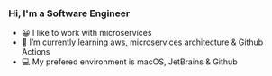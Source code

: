 ### Hi, I'm a Software Engineer


- 😀  I like to work with microservices
- 📖  I’m currently learning aws, microservices architecture & Github Actions
- 💻  My prefered environment is macOS, JetBrains & Github
